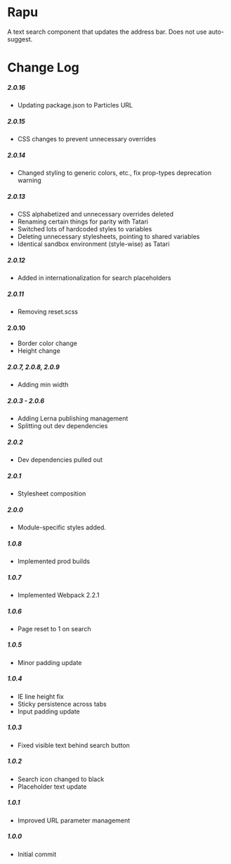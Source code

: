 # Rapu

A text search component that updates the address bar. Does not use auto-suggest.

# Change Log

##### 2.0.16
- Updating package.json to Particles URL

##### 2.0.15
- CSS changes to prevent unnecessary overrides

##### 2.0.14
- Changed styling to generic colors, etc., fix prop-types deprecation warning

##### 2.0.13
- CSS alphabetized and unnecessary overrides deleted
- Renaming certain things for parity with Tatari
- Switched lots of hardcoded styles to variables
- Deleting unnecessary stylesheets, pointing to shared variables
- Identical sandbox environment (style-wise) as Tatari

##### 2.0.12
- Added in internationalization for search placeholders

##### 2.0.11
- Removing reset.scss

#### 2.0.10
- Border color change
- Height change

##### 2.0.7, 2.0.8, 2.0.9
- Adding min width

##### 2.0.3 - 2.0.6
- Adding Lerna publishing management
- Splitting out dev dependencies

##### 2.0.2
- Dev dependencies pulled out

##### 2.0.1
- Stylesheet composition

##### 2.0.0
- Module-specific styles added.

##### 1.0.8
- Implemented prod builds

##### 1.0.7
- Implemented Webpack 2.2.1

##### 1.0.6
- Page reset to 1 on search

##### 1.0.5
- Minor padding update

##### 1.0.4
- IE line height fix
- Sticky persistence across tabs
- Input padding update

##### 1.0.3
- Fixed visible text behind search button

##### 1.0.2
- Search icon changed to black
- Placeholder text update

##### 1.0.1
- Improved URL parameter management

##### 1.0.0
- Initial commit
